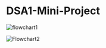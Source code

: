 # DSA1-Mini-Project
![flowchart1](https://user-images.githubusercontent.com/87142754/152912720-62214239-ebae-4218-925a-1327e6de65f7.png)


![Flowchart2](https://user-images.githubusercontent.com/87142754/152915358-f5cd511a-1db1-41a9-a65d-0cf6f3be6802.png)
